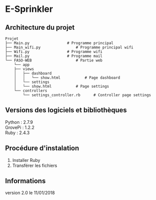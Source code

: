 # E-Sprinkler

## Architecture du projet

	Projet
	├── Main.py					# Programme principal
	├── Main_wifi.py				# Programme principal wifi
	├── Wifi.py					# Programme wifi
	├── Mail.py					# Programme mail
	└── FASO-WEB					# Partie web
	    └── app
		├── views
		│   ├── dashboard
		│   │	└── show.html			# Page dashboard
		│   └── settings
		│	└── show.html			# Page settings
		└── controllers
		    └── settings_controller.rb		# Controller page settings


## Versions des logiciels et bibliothèques

Python  : 2.7.9  
GrovePi : 1.2.2  
Ruby    : 2.4.3  

## Procédure d'instalation

1. Installer Ruby
2. Transférer les fichiers

## Informations 

version 2.0 le 11/01/2018
